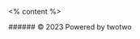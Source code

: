 <% content %>

<grid drag="100 6" drop="bottom">
###### © 2023 Powered by twotwo<!-- element style="font-weight:300" -->
</grid>